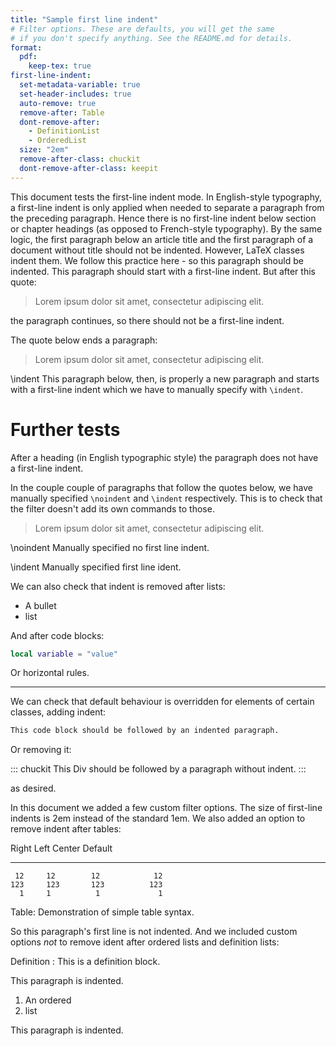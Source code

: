 ```yaml
---
title: "Sample first line indent"
# Filter options. These are defaults, you will get the same
# if you don't specify anything. See the README.md for details.
format:
  pdf:
    keep-tex: true
first-line-indent:
  set-metadata-variable: true
  set-header-includes: true
  auto-remove: true
  remove-after: Table
  dont-remove-after:
    - DefinitionList
    - OrderedList
  size: "2em"
  remove-after-class: chuckit
  dont-remove-after-class: keepit
---
```


This document tests the first-line indent mode. In English-style typography, 
a first-line indent is only applied when needed to separate a paragraph from
the preceding paragraph. Hence there is no first-line indent below section
or chapter headings (as opposed to French-style typography). By the same
logic, the first paragraph below an article title and the first paragraph of
a document without title should not be indented. However, LaTeX classes 
indent them. We follow this practice here - so this paragraph should be
indented.
This paragraph should start with a first-line indent. But after this quote:

> Lorem ipsum dolor sit amet, consectetur adipiscing elit.

the paragraph continues, so there should not be a first-line indent.

The quote below ends a paragraph:

> Lorem ipsum dolor sit amet, consectetur adipiscing elit.

\indent This paragraph below, then, is properly a new paragraph and starts with
a first-line indent which we have to manually specify with `\indent`. 

# Further tests

After a heading (in English typographic style) the paragraph does not have a first-line indent.

In the couple couple of paragraphs that follow the quotes below, we have manually specified `\noindent` and `\indent` respectively. This is to check that the filter doesn't add its own commands to those.

> Lorem ipsum dolor sit amet, consectetur adipiscing elit.

\noindent Manually specified no first line indent.

\indent Manually specified first line ident.

We can also check that indent is removed after lists:

* A bullet
* list

And after code blocks:

```lua
local variable = "value"
```

Or horizontal rules.

---

We can check that default behaviour is overridden for elements
of certain classes, adding indent:

``` {.markdown .keepit}
This code block should be followed by an indented paragraph.
```

Or removing it:

::: chuckit
This Div should be followed by a paragraph without indent.
:::

as desired. 

In this document we added a few custom filter options. The size of first-line
indents is 2em instead of the standard 1em. We also added an option to remove indent after tables:

  Right     Left     Center     Default
-------     ------ ----------   -------
     12     12        12            12
    123     123       123          123
      1     1          1             1

Table:  Demonstration of simple table syntax.

So this paragraph's first line is not indented. And we included custom options
*not* to remove ident after ordered lists and definition lists:

Definition
: This is a definition block.

This paragraph is indented.

1. An ordered
2. list

This paragraph is indented.

